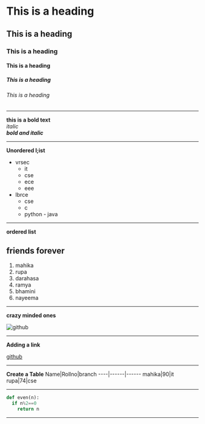 # This is a heading
## This is a heading
### This is a heading
#### This is a heading
##### This is a heading
###### This is a heading
-----------------------------------------
**this is a bold text**  
*italic*   
***bold and italic***  

------------------------------------------

**Unordered l;ist**
- vrsec
  + it
  + cse
  + ece
  + eee
- lbrce   
   -  cse
     - c
     - python
      - java
      
----------------------------------------------

**ordered list**
## friends forever
  1. mahika
  2. rupa
  3. darahasa
  4. ramya
  5. bhamini
  6. nayeema
     
  
----------------------------------------------------------
**crazy minded ones**

![github](https://encrypted-tbn0.gstatic.com/images?q=tbn:ANd9GcSAUe5p3vYDL95As3B3BhD_J3oThbFQ_APT_w&usqp=CAU)

-----------------------------------------------------

**Adding a link**

[github](https://www.google.com/search?q=internshala&rlz=1C1CHBD_enIN770IN770&oq=&aqs=chrome.3.69i59i450l8.2642319j0j15&sourceid=chrome&ie=UTF-8)

----------------------------------------------------------------------
**Create a Table**
Name|Rollno|branch
----|------|------
mahika|90|it
rupa|74|cse

-----------------------
```python
def even(n):
  if n%2==0
    return n  
```
    
-------------------------------------------------
